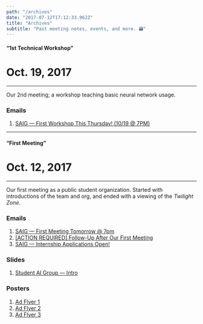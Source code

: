 ```yaml
---
path: "/archives"
date: "2017-07-12T17:12:33.962Z"
title: "Archives"
subtitle: "Past meeting notes, events, and more. 🗃"
---
```


#### &ldquo;1st Technical Workshop&rdquo;

# Oct. 19, 2017

---

Our 2nd meeting; a workshop teaching basic neural network usage.

### Emails

1. [SAIG — First Workshop This Thursday! (10/19 @ 7PM)](http://stanfordai.group/12-19-17/email-1.html)

---

#### &ldquo;First Meeting&rdquo;

# Oct. 12, 2017

---

Our first meeting as a public student organization. Started with introductions of the team and org, and ended with a viewing of the _Twilight Zone_.

### Emails

1. [SAIG — First Meeting Tomorrow @ 7pm](http://stanfordai.group/12-10-17/email-1.html)
2. [[ACTION REQUIRED] Follow-Up After Our First Meeting](http://stanfordai.group/12-10-17/email-2.html)
2. [SAIG — Internship Applications Open!](http://stanfordai.group/12-10-17/email-3.html)

### Slides

1. [Student AI Group — Intro](/12-10-17/student-ai-group-intro.pdf)

### Posters

1. [Ad Flyer 1](/12-10-17/flyer-1.pdf)
2. [Ad Flyer 2](/12-10-17/flyer-2.pdf)
3. [Ad Flyer 3](/12-10-17/flyer-3.pdf)